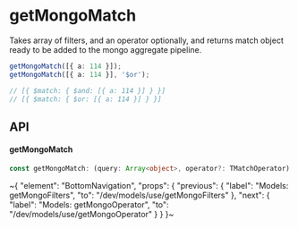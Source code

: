 
# getMongoMatch

Takes array of filters, and an operator optionally, and returns match object ready to be added to the mongo aggregate pipeline.

```ts
getMongoMatch([{ a: 114 }]);
getMongoMatch([{ a: 114 }], '$or');

// [{ $match: { $and: [{ a: 114 }] } }]
// [{ $match: { $or: [{ a: 114 }] } }]
```

## API

#### getMongoMatch

```ts
const getMongoMatch: (query: Array<object>, operator?: TMatchOperator) => Array<TMatch>;
```


~{
  "element": "BottomNavigation",
  "props": {
    "previous": {
      "label": "Models: getMongoFilters",
      "to": "/dev/models/use/getMongoFilters"
    },
    "next": {
      "label": "Models: getMongoOperator",
      "to": "/dev/models/use/getMongoOperator"
    }
  }
}~
